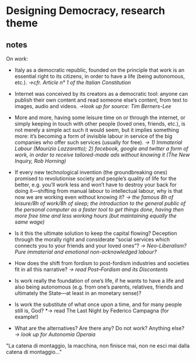 # Designing Democracy, research theme
## notes

On *work*:
* Italy as a democratic republic, founded on the principle that work is an essential right to its citizens, in order to have a life (being autonomous, etc.).
*→cfr. Article n° 1 of the Italian Constitution*

* Internet was conceived by its creators as a democratic tool: anyone can publish their own content and read someone else’s content, from text to images, audio and videos.
*→look up for source: Tim Berners-Lee*

* More and more, having some leisure time on or through the internet, or simply keeping in touch with other people (loved ones, friends, etc.), is not merely a simple act such it would seem, but it implies something more: it’s becoming a form of invisible labour in service of the big companies who offer such services (usually for free).
*→ 1) Immaterial Labour (Maurizio Lazzaretto); 2) facebook, google and twitter a form of work, in order to receive tailored-made ads without knowing it (The New Inquiry, Rob Horning)*

* If every new technological invention (the groundbreaking ones) promised to revolutionise society and people’s quality of life for the better, e.g. you’ll work less and won’t have to destroy your back for doing it—shifting from manual labour to intellectual labour, why is that now we are working even without knowing it?
*→ the famous 8h of leisure/8h of work/8h of sleep; the introduction to the general public of the personal computer as a faster tool to get things done, having then more free time and less working hours (but maintaining equally the same wage)*

* Is it this the ultimate solution to keep the capital flowing? Deception through the morally right and considerate “social services which connects you to your friends and your loved ones”?
*→ Neo-Liberalism? Pure immaterial and emotional non-acknowledged labour?*

* How does the shift from fordism to post-fordism industries and societies fit in all this narrative?
*→ read Post–Fordism and its Discontents*

* Is work really the foundation of one’s life, if he wants to have a life and also being autonomous (e.g. from one’s parents, relatives, friends and ultimately the State—at least in an monetary sense)?

* Is work the substitute of what once upon a time, and for many people still is, God?
*→ read The Last Night by Federico Campagna (for example!)

* What are the alternatives? Are there any? Do not work? Anything else?
*→ look up for Autonomia Operaia*

"La catena di montaggio, la macchina, non finisce mai, non ne esci mai dalla catena di montaggio..."